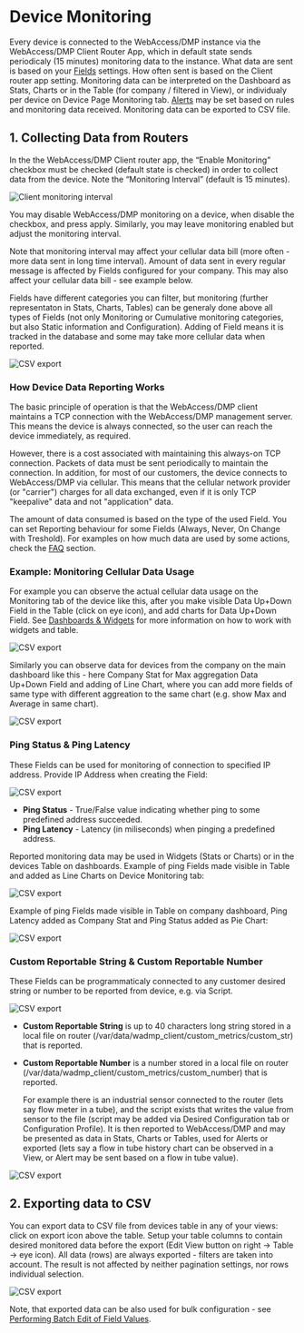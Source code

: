 # Device Monitoring

Every device is connected to the WebAccess/DMP instance via the WebAccess/DMP Client Router App, which in default state sends periodicaly (15 minutes) monitoring data to the instance. What data are sent is based on your [Fields](/gen3/explanations/device%20management/#_2-fields) settings. How often sent is based on the Client router app setting. Monitoring data can be interpreted on the Dashboard as Stats, Charts or in the Table (for company / filtered in View), or individualy per device on Device Page Monitoring tab. [Alerts](/gen3/explanations/alerts/) may be set based on rules and monitoring data received. Monitoring data can be exported to CSV file.

## 1. Collecting Data from Routers

In the the WebAccess/DMP Client router app, the “Enable Monitoring” checkbox must be checked (default state is checked) in order to collect data from the device. Note the “Monitoring Interval” (default is 15 minutes).

![Client monitoring interval](../images/monitoring/dmp-client1.png)

You may disable WebAccess/DMP monitoring on a device, when disable the checkbox, and press apply. Similarly, you may leave monitoring enabled but adjust the monitoring interval.

Note that monitoring interval may affect your cellular data bill (more often - more data sent in long time interval).
Amount of data sent in every regular message is affected by Fields configured for your company. This may also affect your cellular data bill - see example below.

Fields have different categories you can filter, but monitoring (further representaton in Stats, Charts, Tables) can be generaly done above all types of Fields (not only Monitoring or Cumulative monitoring categories, but also Static information and Configuration). Adding of Field means it is tracked in the database and some may take more cellular data when reported.

![CSV export](../images/monitoring/field-cat.png)

### How Device Data Reporting Works

The basic principle of operation is that the WebAccess/DMP client maintains a TCP connection with the WebAccess/DMP management server. This means the device is always connected, so the user can reach the device immediately, as required.

However, there is a cost associated with maintaining this always-on TCP connection. Packets of data must be sent periodically to maintain the connection. In addition, for most of our customers, the device connects to WebAccess/DMP via cellular. This means that the cellular network provider (or "carrier") charges for all data exchanged, even if it is only TCP "keepalive" data and not "application" data.

The amount of data consumed is based on the type of the used Field. You can set Reporting behaviour for some Fields (Always, Never, On Change with Treshold). For examples on how much data are used by some actions, check the [FAQ](/gen3/explanations/faq/) section.

### Example: Monitoring Cellular Data Usage

For example you can observe the actual cellular data usage on the Monitoring tab of the device like this, after you make visible Data Up+Down Field in the Table (click on eye icon), and add charts for Data Up+Down Field. See [Dashboards & Widgets](/gen3/explanations/dashboards%20&%20Widgets/) for more information on how to work with widgets and table.

![CSV export](../images/monitoring/data-device.png)

Similarly you can observe data for devices from the company on the main dashboard like this - here Company Stat for Max aggregation Data Up+Down Field and adding of Line Chart, where you can add more fields of same type with different aggreation to the same chart (e.g. show Max and Average in same chart).

![CSV export](../images/monitoring/data-dash.png)

### Ping Status & Ping Latency

These Fields can be used for monitoring of connection to specified IP address. Provide IP Address when creating the Field:

![CSV export](../images/monitoring/ping.png)

- **Ping Status** - True/False value indicating whether ping to some predefined address succeeded.
- **Ping Latency** - Latency (in miliseconds) when pinging a predefined address.

Reported monitoring data may be used in Widgets (Stats or Charts) or in the devices Table on dashboards.
Example of ping Fields made visible in Table and added as Line Charts on Device Monitoring tab:

![CSV export](../images/monitoring/ping-device.png)

Example of ping Fields made visible in Table on company dashboard, Ping Latency added as Company Stat and Ping Status added as Pie Chart:

![CSV export](../images/monitoring/ping-dash.png)

### Custom Reportable String & Custom Reportable Number

These Fields can be programmaticaly connected to any customer desired string or number to be reported from device, e.g. via Script.

![CSV export](../images/monitoring/cust-reportable.png)

- **Custom Reportable String** is up to 40 characters long string stored in a local file on router (/var/data/wadmp_client/custom_metrics/custom_str) that is reported.
- **Custom Reportable Number** is a number stored in a local file on router (/var/data/wadmp_client/custom_metrics/custom_number) that is reported.

  For example there is an industrial sensor connected to the router (lets say flow meter in a tube), and the script exists that writes the value from sensor to the file (script may be added via Desired Configuration tab or Configuration Profile). It is then reported to WebAccess/DMP and may be presented as data in Stats, Charts or Tables, used for Alerts or exported (lets say a flow in tube history chart can be observed in a View, or Alert may be sent based on a flow in tube value).

![CSV export](../images/monitoring/cust-ex.png)

## 2. Exporting data to CSV

You can export data to CSV file from devices table in any of your views: click on export icon above the table. Setup your table columns to contain desired monitored data before the export (Edit View button on right -> Table -> eye icon). All data (rows) are always exported - filters are taken into account. The result is not affected by neither pagination settings, nor rows individual selection.

![CSV export](../images/monitoring/csv-export.png)

Note, that exported data can be also used for bulk configuration - see [Performing Batch Edit of Field Values](/gen3/explanations/device%20management/#performing-batch-edit-of-field-values).
